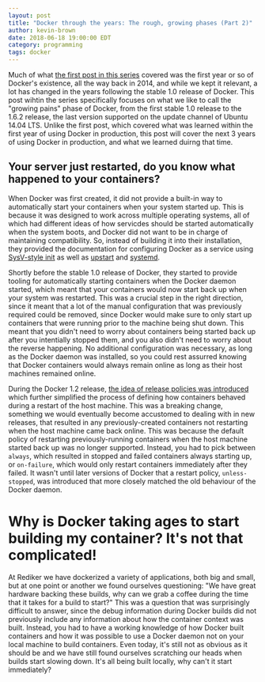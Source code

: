 ```yaml
---
layout: post
title: "Docker through the years: The rough, growing phases (Part 2)"
author: kevin-brown
date: 2018-06-18 19:00:00 EDT
category: programming
tags: docker
---
```


Much of what [the first post in this series][docker-through-part-1] covered was the first year or so of Docker's existence, all the way back in 2014, and while we kept it relevant, a lot has changed in the years following the stable 1.0 release of Docker. This post wihtin the series specifically focuses on what we like to call the "growing pains" phase of Docker, from the first stable 1.0 release to the 1.6.2 release, the last version supported on the update channel of Ubuntu 14.04 LTS. Unlike the first post, which covered what was learned within the first year of using Docker in production, this post will cover the next 3 years of using Docker in production, and what we learned duirng that time.

## Your server just restarted, do you know what happened to your containers?

When Docker was first created, it did not provide a built-in way to automatically start your containers when your system started up. This is because it was designed to work across multiple operating systems, all of which had different ideas of how servicdes should be started automatically when the system boots, and Docker did not want to be in charge of maintaining compatibility. So, instead of building it into their installation, they provided the documentation for configuring Docker as a service using [SysV-style init][wikipedia-sysv-init] as well as [upstart][wikipedia-upstart] and [systemd][wikipedia-systemd].

Shortly before the stable 1.0 release of Docker, they started to provide tooling for automatically starting containers when the Docker daemon started, which meant that your containers would now start back up when your system was restarted. This was a crucial step in the right direction, since it meant that a lot of the manual configuration that was previously required could be removed, since Docker would make sure to only start up containers that were running prior to the machine being shut down. This meant that you didn't need to worry about containers being started back up after you intentially stopped them, and you also didn't need to worry about the reverse happening. No additional configuration was necessary, as long as the Docker daemon was installed, so you could rest assurred knowing that Docker containers would always remain online as long as their host machines remained online.

During the Docker 1.2 release, [the idea of release policies was introduced][docker-1.4-restart-policies] which further simplified the process of defining how containers behaved during a restart of the host machine. This was a breaking change, something we would eventually become accustomed to dealing with in new releases, that resulted in any previously-created containers not restarting when the host machine came back online. This was because the default policy of restarting previously-running containers when the host machine started back up was no longer supported. Instead, you had to pick between `always`, which resulted in stopped and failed containers always starting up, or `on-failure`, which would only restart containers immediately after they failed. It wasn't until later versions of Docker that a restart policy, `unless-stopped`, was introduced that more closely matched the old behaviour of the Docker daemon.

# Why is Docker taking ages to start building my container? It's not that complicated!

At Rediker we have dockerized a variety of applications, both big and small, but at one point or another we found ourselves questioning: "We have great hardware backing these builds, why can we grab a coffee during the time that it takes for a build to start?" This was a question that was surprisingly difficult to answer, since the debug information during Docker builds did not previously include any information about how the container context was built. Instead, you had to have a working knowledge of how Docker built containers and how it was possible to use a Docker daemon not on your local machine to build containers. Even today, it's still not as obvious as it should be and we have still found ourselves scratching our heads when builds start slowing down. It's all being built locally, why can't it start immediately?


[docker-1.4-restart-policies]: https://docs.docker.com/v1.4/reference/commandline/cli/#restart-policies
[docker-through-part-1]: /programming/2017/11/25/docker-through-the-years-part-1.html
[wikipedia-systemd]: https://en.wikipedia.org/wiki/Systemd
[wikipedia-sysv-init]: https://en.wikipedia.org/wiki/Init#SysV-style
[wikipedia-upstart]: https://en.wikipedia.org/wiki/Upstart
